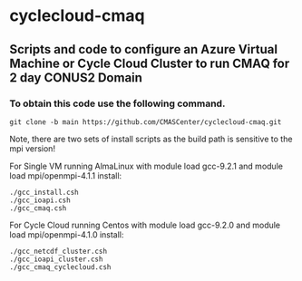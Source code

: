 # cyclecloud-cmaq

## Scripts and code to configure an Azure Virtual Machine or Cycle Cloud Cluster to run CMAQ for 2 day CONUS2 Domain

### To obtain this code use the following command.

```
git clone -b main https://github.com/CMASCenter/cyclecloud-cmaq.git
```

Note, there are two sets of install scripts as the build path is sensitive to the mpi version!

For Single VM running AlmaLinux with module load gcc-9.2.1  and module load mpi/openmpi-4.1.1  install:

```
./gcc_install.csh
./gcc_ioapi.csh
./gcc_cmaq.csh
```

For Cycle Cloud running Centos with module load gcc-9.2.0 and module load mpi/openmpi-4.1.0 install:

```
./gcc_netcdf_cluster.csh
./gcc_ioapi_cluster.csh
./gcc_cmaq_cyclecloud.csh
```


